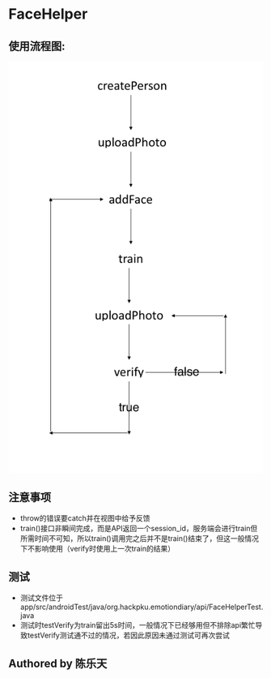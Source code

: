 # FaceHelper
## 使用流程图:
![使用流程图](./FaceHelperAPIInstruction.png)
## 注意事项
- throw的错误要catch并在视图中给予反馈
- train()接口非瞬间完成，而是API返回一个session_id，服务端会进行train但所需时间不可知，所以train()调用完之后并不是train()结束了，但这一般情况下不影响使用（verify时使用上一次train的结果）

## 测试
- 测试文件位于app/src/androidTest/java/org.hackpku.emotiondiary/api/FaceHelperTest.java
- 测试时testVerify为train留出5s时间，一般情况下已经够用但不排除api繁忙导致testVerify测试通不过的情况，若因此原因未通过测试可再次尝试

## Authored by 陈乐天

